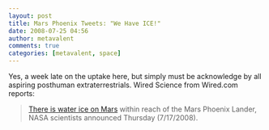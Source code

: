 ```yaml
---
layout: post
title: Mars Phoenix Tweets: "We Have ICE!"
date: 2008-07-25 04:56
author: metavalent
comments: true
categories: [metavalent, space]
---
```

Yes, a week late on the uptake here, but simply must be acknowledge by all aspiring posthuman extraterrestrials. Wired Science from Wired.com reports:<blockquote><a href="http://blog.wired.com/wiredscience/2008/06/mars-phoenix-tw.html">There is water ice on Mars</a> within reach of the Mars Phoenix Lander, NASA scientists announced Thursday (7/17/2008).</blockquote>
